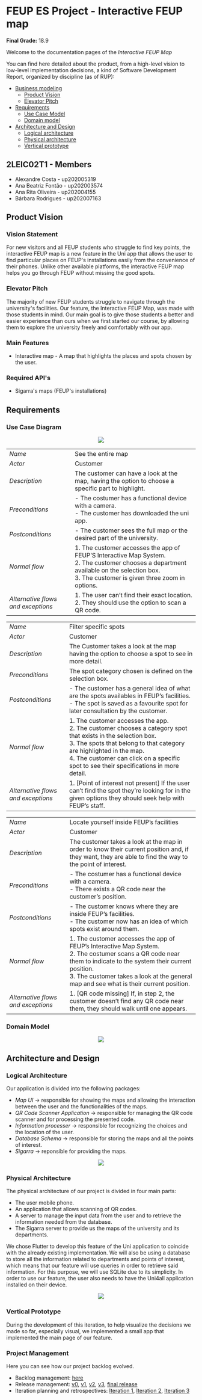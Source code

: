 # FEUP ES Project - Interactive FEUP map

__Final Grade:__ 18.9

Welcome to the documentation pages of the _Interactive FEUP Map_

You can find here detailed about the product, from a high-level vision to low-level implementation decisions, a kind of Software Development Report, organized by discipline (as of RUP): 

* [Business modeling](#product-vision)
  * [Product Vision](#product-vision)
  * [Elevator Pitch](#elevator-pitch)
* [Requirements](#requirements)
  * [Use Case Model](#use-case-diagram)
  * [Domain model](#domain-model)
* [Architecture and Design](#architecture-and-design)
  * [Logical architecture](#logical-architecture)
  * [Physical architecture](#physical-architecture)
  * [Vertical prototype](#vertical-prototype)

## 2LEIC02T1 - Members
- Alexandre Costa - up202005319
- Ana Beatriz Fontão - up202003574
- Ana Rita Oliveira - up202004155
- Bárbara Rodrigues - up202007163

## Product Vision
### Vision Statement

For new visitors and all FEUP students who struggle to find key points, the interactive FEUP map is a new feature in the
Uni app that allows the user to find particular places on FEUP's installations easily from the convenience of their phones.
Unlike other available platforms, the interactive FEUP map helps you go through FEUP without missing the good spots.

### Elevator Pitch

The majority of new FEUP students struggle to navigate through the university's facilities. Our feature, the Interactive FEUP Map, was made with those students in mind. Our main goal is to give those students a better and easier experience than ours when we first started our course, by allowing them to explore the university freely and comfortably with our app. 

### Main Features
 - Interactive map - A map that highlights the places and spots chosen by the user.

### Required API's
- Sigarra's maps (FEUP's installations)

## Requirements

### Use Case Diagram

 <p align="center" justify="center">
  <img src="images/use_case_diagram.jpg"/>
</p>

|||
| --- | --- |
| *Name* | See the entire map |
| *Actor* | Customer | 
| *Description* | The customer can have a look at the map, having the option to choose a specific part to highlight. |
| *Preconditions* | - The costumer has a functional device with a camera. <br> - The customer has downloaded the uni app. |
| *Postconditions* | - The customer sees the full map or the desired part of the university. |
| *Normal flow* | 1. The customer accesses the app of FEUP’S Interactive Map System.<br> 2. The customer chooses a department available on the selection box.<br> 3. The customer is given three zoom in options. |
| *Alternative flows and exceptions* | 1. The user can’t find their exact location.<br> 2. They should use the option to scan a QR code. |

|||
| --- | --- |
| *Name* | Filter specific spots |
| *Actor* | Customer | 
| *Description* | The Customer takes a look at the map having the option to choose a spot to see in more detail. |
| *Preconditions* | The spot category chosen is defined on the selection box. |
| *Postconditions* | - The customer has a general idea of what are the spots availables in FEUP’s facilities.<br> - The spot is saved as a favourite spot for later consultation by the customer. |
| *Normal flow* | 1. The customer accesses the app.<br> 2. The customer chooses a category spot that exists in the selection box.<br> 3. The spots that belong to that category are highlighted in the map.<br> 4. The customer can click on a specific spot to see their specifications in more detail. |
| *Alternative flows and exceptions* | 1. [Point of interest not present] If the user can’t find the spot they’re looking for in the given options they should seek help with FEUP’s staff. |

|||
| --- | --- |
| *Name* | Locate yourself inside FEUP’s facilities |
| *Actor* | Customer | 
| *Description* | The customer takes a look at the map in order to know their current position and, if they want, they are able to find the way to the point of interest. |
| *Preconditions* | - The costumer has a functional device with a camera.<br> - There exists a QR code near the customer’s position. |
| *Postconditions* | - The customer knows where they are inside FEUP’s facilities.<br> - The customer now has an idea of which spots exist around them. |
| *Normal flow* | 1. The customer accesses the app of FEUP’s Interactive Map System.<br> 2. The costumer scans a QR code near them to indicate to the system their current position.<br> 3. The customer takes a look at the general map and see what is their current position. |
| *Alternative flows and exceptions* | 1. [QR code missing] If, in step 2, the customer doesn’t find any QR code near them, they should walk until one appears. |

### Domain Model

<p align="center" justify="center">
  <img src="images/domain_model.png"/>
</p>

## Architecture and Design

### Logical Architecture

Our application is divided into the following packages:
 - *Map UI* -> responsible for showing the maps and allowing the interaction between the user and the functionalities of the maps.
 - *QR Code Scanner Application* -> responsible for managing the QR code scanner and for processing the presented code.
 - *Information processer* -> responsible for recognizing the choices and the location of the user.
 - *Database Schema* -> responsible for storing the maps and all the points of interest.
 - *Sigarra* -> reponsible for providing the maps.

<p align="center" justify="center">
  <img src="images/logical_architecture.png"/>
</p>

### Physical Architecture

The physical architecture of our project is divided in four main parts:
- The user mobile phone.
- An application that allows scanning of QR codes.
- A server to manage the input data from the user and to retrieve the information needed from the database.
- The Sigarra server to provide us the maps of the university and its departments.

We chose Flutter to develop this feature of the Uni application to coincide with the already existing implementation. 
We will also be using a database to store all the information related to departments and points of interest, which means that our feature will use queries in order
to retrieve said information. For this purpose, we will use SQLite due to its simplicity.
In order to use our feature, the user also needs to have the Uni4all application installed on their device. 

<p align="center" justify="center">
  <img src="images/physical_architecture.png"/>
</p>

### Vertical Prototype

During the development of this iteration, to help visualize the decisions we made so far, especially visual, we implemented a small app that implemented the main page of our feature. 

### Project Management

Here you can see how our project backlog evolved.
- Backlog management: [here](https://github.com/LEIC-ES-2021-22/2LEIC02T1/blob/main/Backlog.md)
- Release management: [v0](https://github.com/LEIC-ES-2021-22/2LEIC02T1/releases/tag/Release), [v1](https://github.com/LEIC-ES-2021-22/2LEIC02T1/releases/tag/v1.0.0), [v2](https://github.com/LEIC-ES-2021-22/2LEIC02T1/releases/tag/Release2), [v3](https://github.com/LEIC-ES-2021-22/2LEIC02T1/releases/tag/Release3), [final release](https://github.com/LEIC-ES-2021-22/2LEIC02T1/releases/tag/ReleaseFinal)
- Iteration planning and retrospectives: [Iteration 1](https://github.com/LEIC-ES-2021-22/2LEIC02T1/blob/main/Iteration1_retrospective.md), [Iteration 2](https://github.com/LEIC-ES-2021-22/2LEIC02T1/blob/main/Iteration2_retrospective.md), [Iteration 3](https://github.com/LEIC-ES-2021-22/2LEIC02T1/blob/main/iteration3_retrospective.md)
